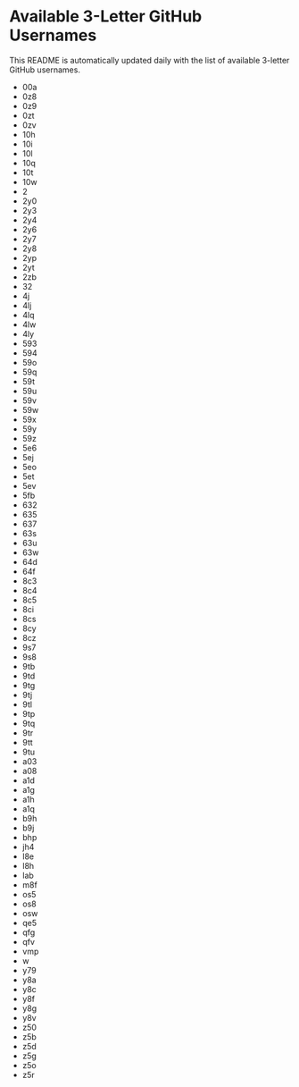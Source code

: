 # Available 3-Letter GitHub Usernames

This README is automatically updated daily with the list of available 3-letter GitHub usernames.

- 00a
- 0z8
- 0z9
- 0zt
- 0zv
- 10h
- 10i
- 10l
- 10q
- 10t
- 10w
- 2
- 2y0
- 2y3
- 2y4
- 2y6
- 2y7
- 2y8
- 2yp
- 2yt
- 2zb
- 32
- 4j
- 4lj
- 4lq
- 4lw
- 4ly
- 593
- 594
- 59o
- 59q
- 59t
- 59u
- 59v
- 59w
- 59x
- 59y
- 59z
- 5e6
- 5ej
- 5eo
- 5et
- 5ev
- 5fb
- 632
- 635
- 637
- 63s
- 63u
- 63w
- 64d
- 64f
- 8c3
- 8c4
- 8c5
- 8ci
- 8cs
- 8cy
- 8cz
- 9s7
- 9s8
- 9tb
- 9td
- 9tg
- 9tj
- 9tl
- 9tp
- 9tq
- 9tr
- 9tt
- 9tu
- a03
- a08
- a1d
- a1g
- a1h
- a1q
- b9h
- b9j
- bhp
- jh4
- l8e
- l8h
- lab
- m8f
- os5
- os8
- osw
- qe5
- qfg
- qfv
- vmp
- w
- y79
- y8a
- y8c
- y8f
- y8g
- y8v
- z50
- z5b
- z5d
- z5g
- z5o
- z5r
